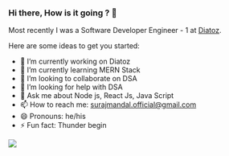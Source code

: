 ### Hi there, How is it going ? 👋
Most recently I was a Software Developer Engineer - 1  at [Diatoz](https://diatoz.com/).


Here are some ideas to get you started:

- 🔭 I’m currently working on Diatoz
- 🌱 I’m currently learning MERN Stack
- 👯 I’m looking to collaborate on DSA
- 🤔 I’m looking for help with DSA
- 💬 Ask me about  Node js, React Js, Java Script
- 📫 How to reach me: surajmandal.official@gmail.com
- 😄 Pronouns: he/his
- ⚡ Fun fact: Thunder begin

<a href="https://github.com/suraj69">
  <img align="center" src="https://github-readme-stats.vercel.app/api/top-langs/?username=suraj69&count_private=true&title_color=ffffff&text_color=c9cacc&icon_color=2bbc8a&bg_color=1d1f21" />
</a>
